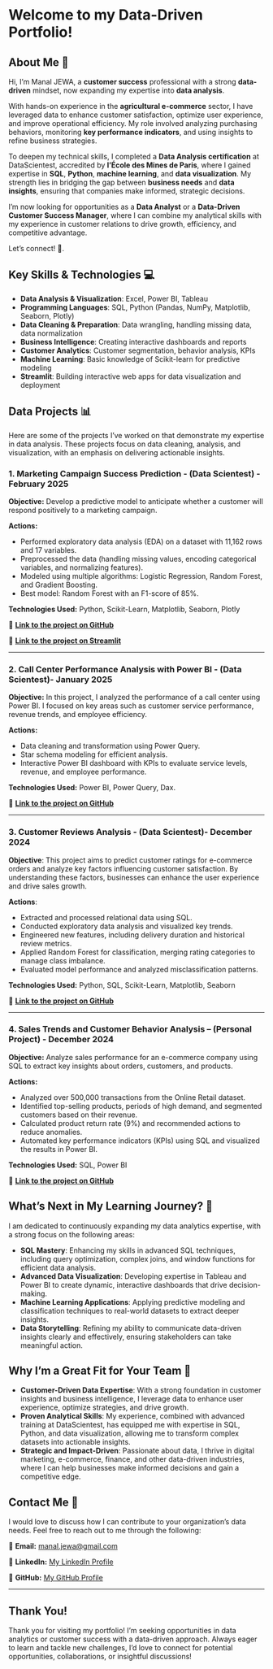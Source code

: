 # Welcome to my Data-Driven Portfolio!

## About Me 🙂

Hi, I’m Manal JEWA, a **customer success** professional with a strong **data-driven** mindset, now expanding my expertise into **data analysis**.

With hands-on experience in the **agricultural e-commerce** sector, I have leveraged data to enhance customer satisfaction, optimize user experience, and improve operational efficiency. My role involved analyzing purchasing behaviors, monitoring **key performance indicators**, and using insights to refine business strategies.

To deepen my technical skills, I completed a **Data Analysis certification** at DataScientest, accredited by **l’École des Mines de Paris**, where I gained expertise in **SQL**, **Python**, **machine learning**, and **data visualization**. My strength lies in bridging the gap between **business needs** and **data insights**, ensuring that companies make informed, strategic decisions.

I’m now looking for opportunities as a **Data Analyst** or a **Data-Driven Customer Success Manager**, where I can combine my analytical skills with my experience in customer relations to drive growth, efficiency, and competitive advantage.

Let’s connect! 🚀.

## Key Skills & Technologies 💻

- **Data Analysis & Visualization**: Excel, Power BI, Tableau
- **Programming Languages**: SQL, Python (Pandas, NumPy, Matplotlib, Seaborn, Plotly)
- **Data Cleaning & Preparation**: Data wrangling, handling missing data, data normalization
- **Business Intelligence**: Creating interactive dashboards and reports
- **Customer Analytics**: Customer segmentation, behavior analysis, KPIs
- **Machine Learning**: Basic knowledge of Scikit-learn for predictive modeling
- **Streamlit**: Building interactive web apps for data visualization and deployment

## Data Projects 📊

Here are some of the projects I’ve worked on that demonstrate my expertise in data analysis. These projects focus on data cleaning, analysis, and visualization, with an emphasis on delivering actionable insights.

### 1. Marketing Campaign Success Prediction - (Data Scientest) - February 2025

**Objective:** Develop a predictive model to anticipate whether a customer will respond positively to a marketing campaign.

**Actions:**
- Performed exploratory data analysis (EDA) on a dataset with 11,162 rows and 17 variables.
- Preprocessed the data (handling missing values, encoding categorical variables, and normalizing features).
- Modeled using multiple algorithms: Logistic Regression, Random Forest, and Gradient Boosting.
- Best model: Random Forest with an F1-score of 85%.

**Technologies Used:** Python, Scikit-Learn, Matplotlib, Seaborn, Plotly

🔗 **[Link to the project on GitHub](https://github.com/Manal-art-coder/DataScientest_Project)**

🔗 **[Link to the project on Streamlit](https://datascientestproject-bankmarketing.streamlit.app/)**

---

### 2. Call Center Performance Analysis with Power BI - (Data Scientest)- January 2025

**Objective:** In this project, I analyzed the performance of a call center using Power BI. I focused on key areas such as customer service performance, revenue trends, and employee efficiency.

**Actions:**
- Data cleaning and transformation using Power Query.
- Star schema modeling for efficient analysis.
- Interactive Power BI dashboard with KPIs to evaluate service levels, revenue, and employee performance.

**Technologies Used:** Power BI, Power Query, Dax.

🔗 **[Link to the project on GitHub](https://github.com/Manal-art-coder/PowerBI-CallCenter)**

---

### 3. Customer Reviews Analysis - (Data Scientest)- December 2024

**Objective**: This project aims to predict customer ratings for e-commerce orders and analyze key factors influencing customer satisfaction. By understanding these factors, businesses can enhance the user experience and drive sales growth.

**Actions**:

- Extracted and processed relational data using SQL.
- Conducted exploratory data analysis and visualized key trends.
- Engineered new features, including delivery duration and historical review metrics.
- Applied Random Forest for classification, merging rating categories to manage class imbalance.
- Evaluated model performance and analyzed misclassification patterns.

**Technologies Used:** Python, SQL, Scikit-Learn, Matplotlib, Seaborn

🔗 **[Link to the project on GitHub](https://github.com/Manal-art-coder/Analyse-des-avis-clients-sur-un-site-de-e-commerce)**

---

### 4. Sales Trends and Customer Behavior Analysis – (Personal Project) - December 2024

**Objective:** Analyze sales performance for an e-commerce company using SQL to extract key insights about orders, customers, and products.

**Actions:**
- Analyzed over 500,000 transactions from the Online Retail dataset.
- Identified top-selling products, periods of high demand, and segmented customers based on their revenue.
- Calculated product return rate (9%) and recommended actions to reduce anomalies.
- Automated key performance indicators (KPIs) using SQL and visualized the results in Power BI.

**Technologies Used:** SQL, Power BI

🔗 **[Link to the project on GitHub](https://github.com/Manal-art-coder/Online-retail-Project)**

## What’s Next in My Learning Journey? 🚀

I am dedicated to continuously expanding my data analytics expertise, with a strong focus on the following areas:

- **SQL Mastery**: Enhancing my skills in advanced SQL techniques, including query optimization, complex joins, and window functions for efficient data analysis.
- **Advanced Data Visualization**: Developing expertise in Tableau and Power BI to create dynamic, interactive dashboards that drive decision-making.
- **Machine Learning Applications**: Applying predictive modeling and classification techniques to real-world datasets to extract deeper insights.
- **Data Storytelling**: Refining my ability to communicate data-driven insights clearly and effectively, ensuring stakeholders can take meaningful action.

## Why I’m a Great Fit for Your Team 🤝

- **Customer-Driven Data Expertise**: With a strong foundation in customer insights and business intelligence, I leverage data to enhance user experience, optimize strategies, and drive growth.
- **Proven Analytical Skills**: My experience, combined with advanced training at DataScientest, has equipped me with expertise in SQL, Python, and data visualization, allowing me to transform complex datasets into actionable insights.
- **Strategic and Impact-Driven**: Passionate about data, I thrive in digital marketing, e-commerce, finance, and other data-driven industries, where I can help businesses make informed decisions and gain a competitive edge.

## Contact Me 📩

I would love to discuss how I can contribute to your organization’s data needs. Feel free to reach out to me through the following:

📧 **Email:** manal.jewa@gmail.com

🔗 **LinkedIn:** [My LinkedIn Profile](https://www.linkedin.com/in/manaljewa/)

🔗 **GitHub:** [My GitHub Profile](https://github.com/Manal-art-coder)

---

## Thank You!

Thank you for visiting my portfolio! I’m seeking opportunities in data analytics or customer success with a data-driven approach. Always eager to learn and tackle new challenges, I’d love to connect for potential opportunities, collaborations, or insightful discussions!












